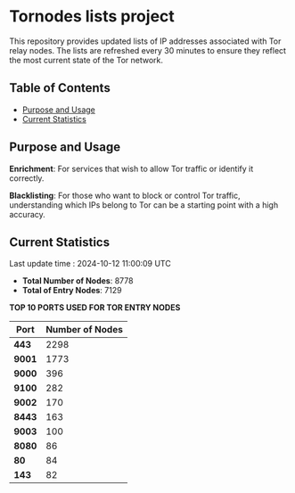 # Tornodes lists project

This repository provides updated lists of IP addresses associated with Tor relay nodes. The lists are refreshed every 30 minutes to ensure they reflect the most current state of the Tor network.

## Table of Contents

- [Purpose and Usage](#purpose-and-usage)
- [Current Statistics](#current-statistics)


## Purpose and Usage

**Enrichment**: For services that wish to allow Tor traffic or identify it correctly.

**Blacklisting**: For those who want to block or control Tor traffic, understanding which IPs belong to Tor can be a starting point with a high accuracy.

## Current Statistics

Last update time : 2024-10-12 11:00:09 UTC

- **Total Number of Nodes**: 8778
- **Total of Entry Nodes**: 7129

**TOP 10 PORTS USED FOR TOR ENTRY NODES**

| **Port** | **Number of Nodes** |
|------|-----------------|
| **443**   | 2298  |
| **9001**   | 1773  |
| **9000**   | 396  |
| **9100**   | 282  |
| **9002**   | 170  |
| **8443**   | 163  |
| **9003**   | 100  |
| **8080**   | 86  |
| **80**   | 84  |
| **143**   | 82  |

